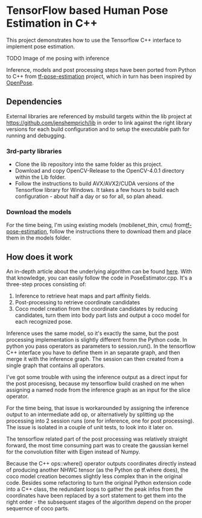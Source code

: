 # TensorFlow based Human Pose Estimation in C++
This project demonstrates how to use the Tensorflow C++ interface to implement pose estimation.

TODO Image of me posing with inference

Inference, models and post processing steps have been ported from Python to C++ from [tf-pose-estimation](https://github.com/ildoonet/tf-pose-estimation/) project, which in turn has been inspired by [OpenPose](https://github.com/CMU-Perceptual-Computing-Lab/openpose).


## Dependencies
External libraries are referenced by msbuild targets within the lib project at https://github.com/jenshemprich/lib in order to link against the right library versions for each build configuration and to setup the executable path for running and debugging.

### 3rd-party libraries
+ Clone the lib repository into the same folder as this project.
+ Download and copy OpenCV-Release to the OpenCV-4.0.1 directory within the Lib folder.
+ Follow the instructions to build AVX/AVX2/CUDA versions of the Tensorflow library for Windows.
It takes a few hours to build each configuration - about half a day or so for all, so plan ahead.

### Download the models
For the time being, I'm using existing models (mobilenet_thin, cmu) from[tf-pose-estimation](https://github.com/ildoonet/tf-pose-estimation/tree/master/models/graph), follow the instructions there to download them and place them in the models folder.


## How does it work
An in-depth article about the underlying algorithm can be found [here](https://arvrjourney.com/human-pose-estimation-using-openpose-with-tensorflow-part-2-e78ab9104fc8). With that knowledge, you can easily follow the code in PoseEstimator.cpp. It's a three-step proces consisting of:
1. Inference to retrieve heat maps and part affinity fields.
2. Post-processing to retrieve coordinate candidates
3. Coco model creation from the coordinate candidates by reducing candidates, turn them into body part lists and output a coco model for each recognized pose.

Inference uses the same model, so it's exactly the same, but the post processing implementation is slightly different fromn the Python code. In python you pass  operators as parameters to session.run(). In the tensorflow C++ interface you have to  define them in an separate graph, and then merge it with the inference graph. The session can then created from a single graph that contains all operators.

I've got some trouble with using the inference output as a direct input for the post procesisng, because my tensorflow build crashed on me when assigning a named node from the inference graph as an input for the slice operator.

For the time being, that issue is workarounded by assigning the inference output to an intermediate add op, or alternatively by splitting up the processing into 2 session runs (one for inference, one for post processing). The issue is isolated in a couple of unit tests, to look into it later on.

The tensorflow related part of the post processing was relatively straight forward, the most time consuming part was to create the gaussian kernel for the convolution filter with Eigen instead of Numpy.

Because the C++ ops::where() operator outputs coordinates directly instead of producing another NHWC tensor (as the Python op tf.where does), the coco model creation becomes slightly less complex than in the original code. Besides some refactoring to turn the original Python extension code into a C++ class, the redundant loops to gather the peak infos from the coordinates have been replaced by a sort statement to get them into the right order - the subsequent stages of the algorithm depend on the proper sequernce of coco parts.
